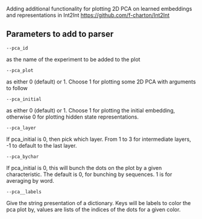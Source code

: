 Adding additional functionality for plotting 2D PCA on learned embeddings and representations in Int2Int https://github.com/f-charton/Int2Int

## Parameters to add to parser

```
--pca_id 
```
as the name of the experiment to be added to the plot

```
--pca_plot
```
as either 0 (default) or 1. Choose 1 for plotting some 2D PCA with arguments to follow

```
--pca_initial
```
as either 0 (default) or 1. Choose 1 for plotting the initial embedding, otherwise 0 for plotting hidden state representations.

```
--pca_layer
```
If pca_initial is 0, then pick which layer. From 1 to 3 for intermediate layers, -1 to default to the last layer.

```
--pca_bychar
```
If pca_initial is 0, this will bunch the dots on the plot by a given characteristic. The default is 0, for bunching by sequences. 1 is for averaging by word. 

```
--pca__labels
```
Give the string presentation of a dictionary. Keys will be labels to color the pca plot by, values are lists of the indices of the dots for a given color.

